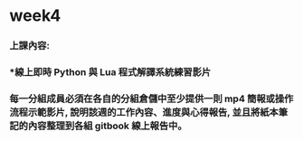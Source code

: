 # week4

### 上課內容:

### \*線上即時 Python 與 Lua 程式解譯系統練習影片

### 每一分組成員必須在各自的分組倉儲中至少提供一則 mp4 簡報或操作流程示範影片, 說明該週的工作內容、進度與心得報告, 並且將紙本筆記的內容整理到各組 gitbook 線上報告中。




